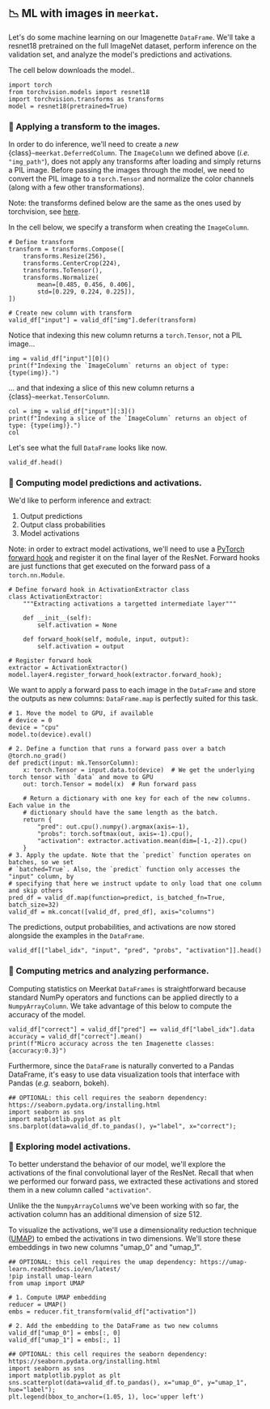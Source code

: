 
## 📉 ML with images in `meerkat`.

Let's do some machine learning on our Imagenette `DataFrame`.
We'll take a resnet18 pretrained on the full ImageNet dataset, perform inference on the validation set, and analyze the model's predictions and activations. 

The cell below downloads the model.. 

```{code-cell}
import torch
from torchvision.models import resnet18
import torchvision.transforms as transforms
model = resnet18(pretrained=True)
```

### 💈  Applying a transform to the images.
In order to do inference, we'll need to create a _new_ {class}`~meerkat.DeferredColumn`. The `ImageColumn` we defined above (_i.e._ `"img_path"`), does not apply any transforms after loading and simply returns a PIL image. Before passing the images through the model, we need to convert the PIL image to a `torch.Tensor` and normalize the color channels (along with a few other transformations). 

Note: the transforms defined below are the same as the ones used by torchvision, see [here](https://github.com/pytorch/examples/blob/cbb760d5e50a03df667cdc32a61f75ac28e11cbf/imagenet/main.py#L225). 

In the cell below, we specify a transform when creating the `ImageColumn`.

```{code-cell}
# Define transform
transform = transforms.Compose([
    transforms.Resize(256),
    transforms.CenterCrop(224),
    transforms.ToTensor(),
    transforms.Normalize(
        mean=[0.485, 0.456, 0.406],
        std=[0.229, 0.224, 0.225]),
])

# Create new column with transform 
valid_df["input"] = valid_df["img"].defer(transform)
```

Notice that indexing this new column returns a `torch.Tensor`, not a PIL image...  
```{code-cell}
img = valid_df["input"][0]()
print(f"Indexing the `ImageColumn` returns an object of type: {type(img)}.")
```

... and that indexing a slice of this new column returns a {class}`~meerkat.TensorColumn`.
```{code-cell}
col = img = valid_df["input"][:3]()
print(f"Indexing a slice of the `ImageColumn` returns an object of type: {type(img)}.")
col
```

Let's see what the full `DataFrame` looks like now.  
```{code-cell}
valid_df.head()
```

### 💫 Computing model predictions and activations.
We'd like to perform inference and extract:
  
1. Output predictions  
2. Output class probabilities  
3. Model activations 

Note: in order to extract model activations, we'll need to use a [PyTorch forward hook](https://pytorch.org/tutorials/beginner/former_torchies/nnft_tutorial.html#forward-and-backward-function-hooks) and register it on the final layer of the ResNet. Forward hooks are just functions that get executed on the forward pass of a `torch.nn.Module`. 

```{code-cell}
# Define forward hook in ActivationExtractor class
class ActivationExtractor:
    """Extracting activations a targetted intermediate layer"""

    def __init__(self):
        self.activation = None

    def forward_hook(self, module, input, output):
        self.activation = output

# Register forward hook
extractor = ActivationExtractor()
model.layer4.register_forward_hook(extractor.forward_hook);
```

We want to apply a forward pass to each image in the `DataFrame` and store the outputs as new columns: `DataFrame.map` is perfectly suited for this task. 

```{code-cell}
# 1. Move the model to GPU, if available
# device = 0
device = "cpu"
model.to(device).eval()

# 2. Define a function that runs a forward pass over a batch 
@torch.no_grad()
def predict(input: mk.TensorColumn):
    x: torch.Tensor = input.data.to(device)  # We get the underlying torch tensor with `data` and move to GPU 
    out: torch.Tensor = model(x)  # Run forward pass

    # Return a dictionary with one key for each of the new columns. Each value in the
    # dictionary should have the same length as the batch. 
    return {
        "pred": out.cpu().numpy().argmax(axis=-1),
        "probs": torch.softmax(out, axis=-1).cpu(),
        "activation": extractor.activation.mean(dim=[-1,-2]).cpu()
    }
# 3. Apply the update. Note that the `predict` function operates on batches, so we set 
# `batched=True`. Also, the `predict` function only accesses the "input" column, by 
# specifying that here we instruct update to only load that one column and skip others 
pred_df = valid_df.map(function=predict, is_batched_fn=True, batch_size=32)
valid_df = mk.concat([valid_df, pred_df], axis="columns")
```

The predictions, output probabilities, and activations are now stored alongside the examples in the `DataFrame`. 

```{code-cell}
valid_df[["label_idx", "input", "pred", "probs", "activation"]].head()
```

### 🎯  Computing metrics and analyzing performance. 

Computing statistics on Meerkat `DataFrames` is straightforward because standard NumPy operators and functions can be applied directly to a `NumpyArrayColumn`. We take advantage of this below to compute the accuracy of the model.

```{code-cell}
valid_df["correct"] = valid_df["pred"] == valid_df["label_idx"].data
accuracy = valid_df["correct"].mean()
print(f"Micro accuracy across the ten Imagenette classes: {accuracy:0.3}")
```

Furthermore, since the `DataFrame` is naturally converted to a Pandas DataFrame, it's easy to use data visualization tools that interface with Pandas (_e.g._ seaborn, bokeh).

```{code-cell}
## OPTIONAL: this cell requires the seaborn dependency: https://seaborn.pydata.org/installing.html 
import seaborn as sns
import matplotlib.pyplot as plt
sns.barplot(data=valid_df.to_pandas(), y="label", x="correct");
```

### 🔎  Exploring model activations.
To better understand the behavior of our model, we'll explore the activations of the final convolutional layer of the ResNet. Recall that when we performed our forward pass, we extracted these activations and stored them in a new column called `"activation"`.

Unlike the the `NumpyArrayColumn`s we've been working with so far, the activation column has an additional dimension of size 512.

To visualize the activations, we'll use a dimensionality reduction technique ([UMAP](https://umap-learn.readthedocs.io/en/latest/)) to embed the activations in two dimensions. We'll store these embeddings in two new columns "umap_0" and "umap_1".

```{code-cell}
## OPTIONAL: this cell requires the umap dependency: https://umap-learn.readthedocs.io/en/latest/
!pip install umap-learn
from umap import UMAP

# 1. Compute UMAP embedding
reducer = UMAP()
embs = reducer.fit_transform(valid_df["activation"])

# 2. Add the embedding to the DataFrame as two new columns 
valid_df["umap_0"] = embs[:, 0]
valid_df["umap_1"] = embs[:, 1]

## OPTIONAL: this cell requires the seaborn dependency: https://seaborn.pydata.org/installing.html 
import seaborn as sns
import matplotlib.pyplot as plt
sns.scatterplot(data=valid_df.to_pandas(), x="umap_0", y="umap_1", hue="label");
plt.legend(bbox_to_anchor=(1.05, 1), loc='upper left')
```